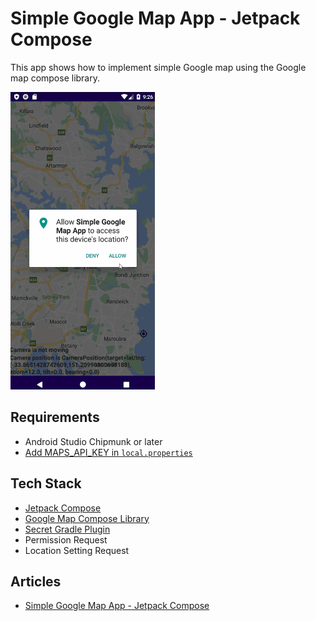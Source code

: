 # Simple Google Map App - Jetpack Compose

This app shows how to implement simple Google map using the Google map compose library.

![](screenshots/Simple_Google_Map_App_Jetpack_Compose_01.gif)

## Requirements
- Android Studio Chipmunk or later
- [Add MAPS_API_KEY in `local.properties`](https://vtsen.hashnode.dev/simple-google-map-app-jetpack-compose#heading-3-add-mapsapikey-in-localproperties)

## Tech Stack
- [Jetpack Compose](https://vtsen.hashnode.dev/tag/jetpack-compose)
- [Google Map Compose Library](https://github.com/googlemaps/android-maps-compose)
- [Secret Gradle Plugin](https://github.com/google/secrets-gradle-plugin)
- Permission Request
- Location Setting Request


## Articles
- [Simple Google Map App - Jetpack Compose](https://vtsen.hashnode.dev/simple-google-map-app-jetpack-compose)
